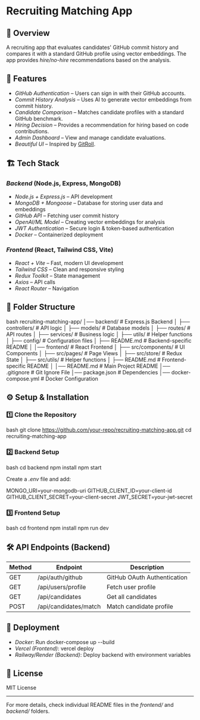 # Recruiting Matching App

## 📌 Overview
A recruiting app that evaluates candidates' GitHub commit history and compares it with a standard GitHub profile using vector embeddings. The app provides *hire/no-hire* recommendations based on the analysis.

## 🚀 Features
- *GitHub Authentication* – Users can sign in with their GitHub accounts.
- *Commit History Analysis* – Uses AI to generate vector embeddings from commit history.
- *Candidate Comparison* – Matches candidate profiles with a standard GitHub benchmark.
- *Hiring Decision* – Provides a recommendation for hiring based on code contributions.
- *Admin Dashboard* – View and manage candidate evaluations.
- *Beautiful UI* – Inspired by [GitRoll](https://gitroll.io/).

## 🏗 Tech Stack
### *Backend* (Node.js, Express, MongoDB)
- *Node.js + Express.js* – API development
- *MongoDB + Mongoose* – Database for storing user data and embeddings
- *GitHub API* – Fetching user commit history
- *OpenAI/ML Model* – Creating vector embeddings for analysis
- *JWT Authentication* – Secure login & token-based authentication
- *Docker* – Containerized deployment

### *Frontend* (React, Tailwind CSS, Vite)
- *React + Vite* – Fast, modern UI development
- *Tailwind CSS* – Clean and responsive styling
- *Redux Toolkit* – State management
- *Axios* – API calls
- *React Router* – Navigation

## 📂 Folder Structure
bash
recruiting-matching-app/
│── backend/                 # Express.js Backend
│   ├── controllers/         # API logic
│   ├── models/              # Database models
│   ├── routes/              # API routes
│   ├── services/            # Business logic
│   ├── utils/               # Helper functions
│   ├── config/              # Configuration files
│   ├── README.md            # Backend-specific README
│
│── frontend/                # React Frontend
│   ├── src/components/      # UI Components
│   ├── src/pages/           # Page Views
│   ├── src/store/           # Redux State
│   ├── src/utils/           # Helper functions
│   ├── README.md            # Frontend-specific README
│
│── README.md                # Main Project README
│── .gitignore               # Git Ignore File
│── package.json             # Dependencies
│── docker-compose.yml       # Docker Configuration


## ⚙ Setup & Installation
### 1️⃣ Clone the Repository
bash
git clone https://github.com/your-repo/recruiting-matching-app.git
cd recruiting-matching-app

### 2️⃣ Backend Setup
bash
cd backend
npm install
npm start

Create a *.env* file and add:

MONGO_URI=your-mongodb-uri
GITHUB_CLIENT_ID=your-client-id
GITHUB_CLIENT_SECRET=your-client-secret
JWT_SECRET=your-jwt-secret


### 3️⃣ Frontend Setup
bash
cd frontend
npm install
npm run dev


## 🛠 API Endpoints (Backend)
| Method | Endpoint               | Description                  |
|--------|------------------------|------------------------------|
| GET    | /api/auth/github       | GitHub OAuth Authentication |
| GET    | /api/users/profile     | Fetch user profile          |
| GET    | /api/candidates        | Get all candidates          |
| POST   | /api/candidates/match  | Match candidate profile     |

## 🚀 Deployment
- *Docker*: Run docker-compose up --build
- *Vercel (Frontend)*: vercel deploy
- *Railway/Render (Backend)*: Deploy backend with environment variables

## 📌 License
MIT License

---
For more details, check individual README files in the *frontend/* and *backend/* folders.